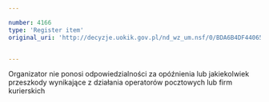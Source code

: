 ```yaml
---

number: 4166
type: 'Register item'
original_uri: 'http://decyzje.uokik.gov.pl/nd_wz_um.nsf/0/BDA6B4DF44065754C1257AED002FE368?OpenDocument'


---
```


Organizator nie ponosi odpowiedzialności za opóźnienia lub jakiekolwiek przeszkody wynikające z działania operatorów pocztowych lub firm kurierskich
